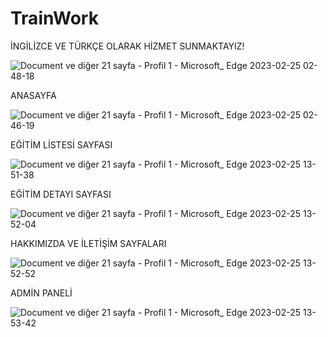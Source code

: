 # TrainWork

İNGİLİZCE VE TÜRKÇE OLARAK HİZMET SUNMAKTAYIZ!

![Document ve diğer 21 sayfa - Profil 1 - Microsoft_ Edge 2023-02-25 02-48-18](https://user-images.githubusercontent.com/101343622/221325870-eacdc4fe-da2e-41b2-a05d-b3b882d587ae.gif)

ANASAYFA

![Document ve diğer 21 sayfa - Profil 1 - Microsoft_ Edge 2023-02-25 02-46-19](https://user-images.githubusercontent.com/101343622/221325882-40b24b45-47e2-4377-a896-3fae6190f005.gif)

EĞİTİM LİSTESİ SAYFASI

![Document ve diğer 21 sayfa - Profil 1 - Microsoft_ Edge 2023-02-25 13-51-38](https://user-images.githubusercontent.com/101343622/221353415-18d924d7-3867-4fa2-bf2e-36c80d1edeb0.gif)

EĞİTİM DETAYI SAYFASI

![Document ve diğer 21 sayfa - Profil 1 - Microsoft_ Edge 2023-02-25 13-52-04](https://user-images.githubusercontent.com/101343622/221353421-eba4b0dc-b160-4b80-bada-ec1a949b9a59.gif)

HAKKIMIZDA VE İLETİŞİM SAYFALARI

![Document ve diğer 21 sayfa - Profil 1 - Microsoft_ Edge 2023-02-25 13-52-52](https://user-images.githubusercontent.com/101343622/221353827-adf1743c-58c8-45c6-8099-e38789c08b4a.gif)

ADMİN PANELİ

![Document ve diğer 21 sayfa - Profil 1 - Microsoft_ Edge 2023-02-25 13-53-42](https://user-images.githubusercontent.com/101343622/221353981-08bf27ea-5f16-4147-9099-dc149bdfa662.gif)
